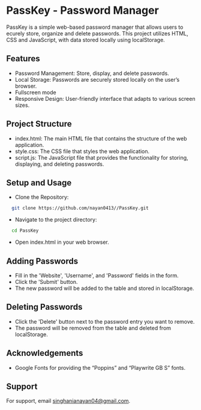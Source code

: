 
# PassKey - Password Manager

PassKey is a simple web-based password manager that allows users to ecurely store, organize and delete passwords. This project utilizes HTML, CSS and JavaScript, with data stored locally using localStorage.


## Features

- Password Management: Store, display, and delete passwords.
- Local Storage: Passwords are securely stored locally on the user’s browser.
- Fullscreen mode
- Responsive Design: User-friendly interface that adapts to various screen sizes.


## Project Structure

- index.html: The main HTML file that contains the structure of the web application.
- style.css: The CSS file that styles the web application.
- script.js: The JavaScript file that provides the functionality for storing, displaying, and deleting passwords.


## Setup and Usage

- Clone the Repository:

```bash
  git clone https://github.com/nayan0413//PassKey.git
```
- Navigate to the project directory:

```bash
  cd PassKey
```
- Open index.html in your web browser.
## Adding Passwords
- Fill in the 'Website', 'Username', and 'Password' fields in the form.
- Click the 'Submit' button.
- The new password will be added to the table and stored in localStorage.

## Deleting Passwords
- Click the 'Delete' button next to the password entry you want to remove.
- The password will be removed from the table and deleted from localStorage.




## Acknowledgements

 - Google Fonts for  providing the “Poppins” and “Playwrite GB S” fonts.

## Support

For support, email singhanianayan04@gmail.com.

